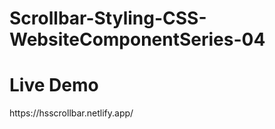 # Scrollbar-Styling-CSS-WebsiteComponentSeries-04
<h1>Live Demo</h1>
https://hsscrollbar.netlify.app/
